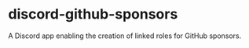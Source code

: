 # discord-github-sponsors

A Discord app enabling the creation of linked roles for GitHub sponsors.

